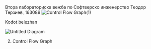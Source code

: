 Втора лабораториска вежба по Софтверско инженерство
Теодор Терзиев, 163089
![Control Flow Graph(1)](https://github.com/terzijata/SI_2023_lab2_163089/assets/111077214/358efe09-ce14-4562-a4b8-ed91442352c9)

Kodot belezhan

![Untitled Diagram](https://github.com/terzijata/SI_2023_lab2_163089/assets/111077214/12659941-7062-4fe0-a648-441dd2cf9819)




2. Control Flow Graph
